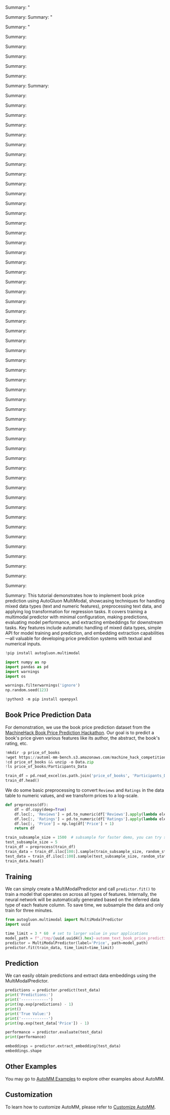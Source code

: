 Summary: "

Summary: Summary: "

Summary: "

Summary: 

Summary: 

Summary: 

Summary: 

Summary: 

Summary: Summary: 

Summary: 

Summary: 

Summary: 

Summary: 

Summary: 

Summary: 

Summary: 

Summary: 

Summary: 

Summary: 

Summary: 

Summary: 

Summary: 

Summary: 

Summary: 

Summary: 

Summary: 

Summary: 

Summary: 

Summary: 

Summary: 

Summary: 

Summary: 

Summary: 

Summary: 

Summary: 

Summary: 

Summary: 

Summary: 

Summary: 

Summary: 

Summary: 

Summary: 

Summary: 

Summary: 

Summary: 

Summary: 

Summary: 

Summary: 

Summary: 

Summary: 

Summary: 

Summary: 

Summary: 

Summary: 

Summary: 

Summary: 

Summary: 

Summary: 

Summary: 

Summary: 

Summary: This tutorial demonstrates how to implement book price prediction using AutoGluon MultiModal, showcasing techniques for handling mixed data types (text and numeric features), preprocessing text data, and applying log transformation for regression tasks. It covers training a multimodal predictor with minimal configuration, making predictions, evaluating model performance, and extracting embeddings for downstream tasks. Key features include automatic handling of mixed data types, simple API for model training and prediction, and embedding extraction capabilities—all valuable for developing price prediction systems with textual and numerical inputs.

```python
!pip install autogluon.multimodal

```


```python
import numpy as np
import pandas as pd
import warnings
import os

warnings.filterwarnings('ignore')
np.random.seed(123)
```


```python
!python3 -m pip install openpyxl
```

## Book Price Prediction Data

For demonstration, we use the book price prediction dataset from the [MachineHack Book Price Prediction Hackathon](https://machinehack.com/hackathons/predict_the_price_of_books/overview). Our goal is to predict a book's price given various features like its author, the abstract, the book's rating, etc.


```python
!mkdir -p price_of_books
!wget https://automl-mm-bench.s3.amazonaws.com/machine_hack_competitions/predict_the_price_of_books/Data.zip -O price_of_books/Data.zip
!cd price_of_books && unzip -o Data.zip
!ls price_of_books/Participants_Data
```


```python
train_df = pd.read_excel(os.path.join('price_of_books', 'Participants_Data', 'Data_Train.xlsx'), engine='openpyxl')
train_df.head()
```

We do some basic preprocessing to convert `Reviews` and `Ratings` in the data table to numeric values, and we transform prices to a log-scale.


```python
def preprocess(df):
    df = df.copy(deep=True)
    df.loc[:, 'Reviews'] = pd.to_numeric(df['Reviews'].apply(lambda ele: ele[:-len(' out of 5 stars')]))
    df.loc[:, 'Ratings'] = pd.to_numeric(df['Ratings'].apply(lambda ele: ele.replace(',', '')[:-len(' customer reviews')]))
    df.loc[:, 'Price'] = np.log(df['Price'] + 1)
    return df
```


```python
train_subsample_size = 1500  # subsample for faster demo, you can try setting to larger values
test_subsample_size = 5
train_df = preprocess(train_df)
train_data = train_df.iloc[100:].sample(train_subsample_size, random_state=123)
test_data = train_df.iloc[:100].sample(test_subsample_size, random_state=245)
train_data.head()
```

## Training

We can simply create a MultiModalPredictor and call `predictor.fit()` to train a model that operates on across all types of features. 
Internally, the neural network will be automatically generated based on the inferred data type of each feature column. 
To save time, we subsample the data and only train for three minutes.


```python
from autogluon.multimodal import MultiModalPredictor
import uuid

time_limit = 3 * 60  # set to larger value in your applications
model_path = f"./tmp/{uuid.uuid4().hex}-automm_text_book_price_prediction"
predictor = MultiModalPredictor(label='Price', path=model_path)
predictor.fit(train_data, time_limit=time_limit)
```

## Prediction

We can easily obtain predictions and extract data embeddings using the MultiModalPredictor.


```python
predictions = predictor.predict(test_data)
print('Predictions:')
print('------------')
print(np.exp(predictions) - 1)
print()
print('True Value:')
print('------------')
print(np.exp(test_data['Price']) - 1)

```


```python
performance = predictor.evaluate(test_data)
print(performance)
```


```python
embeddings = predictor.extract_embedding(test_data)
embeddings.shape
```


## Other Examples

You may go to [AutoMM Examples](https://github.com/autogluon/autogluon/tree/master/examples/automm) to explore other examples about AutoMM.

## Customization
To learn how to customize AutoMM, please refer to [Customize AutoMM](../advanced_topics/customization.ipynb).
